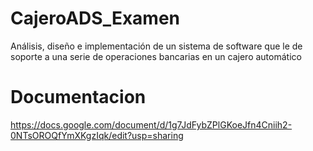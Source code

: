 # CajeroADS_Examen
Análisis, diseño e implementación de un sistema de software que le de soporte a una serie de operaciones bancarias en un cajero automático

# Documentacion
https://docs.google.com/document/d/1g7JdFybZPlGKoeJfn4Cniih2-0NTsOROQfYmXKgzIqk/edit?usp=sharing